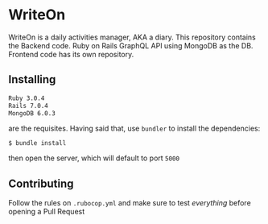 # WriteOn

WriteOn is a daily activities manager, AKA a diary.
This repository contains the Backend code. Ruby on Rails GraphQL API using
MongoDB as the DB. Frontend code has its own repository.

## Installing

```sh
Ruby 3.0.4
Rails 7.0.4
MongoDB 6.0.3
```

are the requisites. Having said that, use `bundler` to install the dependencies:

`$ bundle install`

then open the server, which will default to port `5000`

## Contributing

Follow the rules on `.rubocop.yml` and make sure to test _everything_ before
opening a Pull Request

